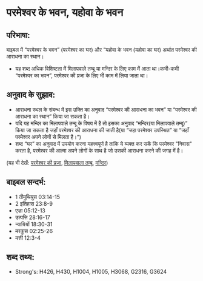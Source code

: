 # परमेश्वर के भवन,  यहोवा के भवन #

## परिभाषा: ##

बाइबल में “परमेश्वर के भवन” (परमेश्वर का घर) और “यहोवा के भवन (यहोवा का घर) अर्थात परमेश्वर की आराधना का स्थान।

* यह शब्द अधिक विशिष्टता में मिलापवाले तम्बू या मन्दिर के लिए काम में आता था।कभी-कभी “परमेश्वर का भवन”, परमेश्वर की प्रजा के लिए भी काम में लिया जाता था।

## अनुवाद के सुझाव: ##

* आराधना स्थल के संबन्ध में इस उक्ति का अनुवाद “परमेश्वर की आराधना का भवन” या “परमेश्वर की आराधना का स्थान” किया जा सकता है।
* यदि यह मन्दिर का मिलापवाले तम्बू के विषय में है तो इसका अनुवाद “मन्दिर(या मिलापवाले तम्बू)” किया जा सकता है जहाँ परमेश्वर की आराधना की जाती है(या “जहा परमेश्वर उपस्थित” या “जहाँ परमेश्वर अपने लोगों से मिलता है।”)
* शब्द “घर” का अनुवाद में उपयोग करना महत्त्वपूर्ण है ताकि ये व्यक्त कर सकें कि परमेश्वर "निवास" करता है, परमेश्वर की आत्मा अपने लोगों के साथ है जो उसकी आराधना करने की जगह में है।

(यह भी देखें: [परमेश्वर की प्रजा](../peopleofgod.md), [मिलापवाला तम्बू](../tabernacle.md), [मन्दिर](../temple.md))

## बाइबल सन्दर्भ: ##

* 1 तीमुथियुस 03:14-15
* 2 इतिहास 23:8-9
* एज्रा 05:12-13
* उत्पत्ति 28:16-17
* न्यायियों 18:30-31
* मरकुस 02:25-26
* मत्ती 12:3-4

## शब्द तथ्य: ##

* Strong's: H426, H430, H1004, H1005, H3068, G2316, G3624
